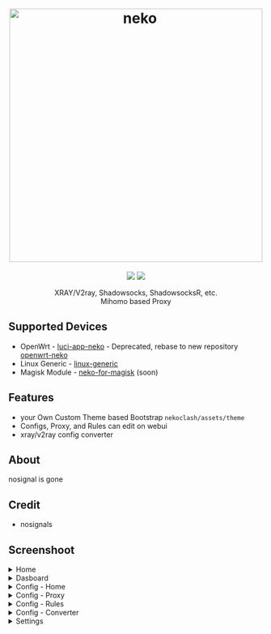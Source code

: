 <h1 align="center">
  <img src="https://raw.githubusercontent.com/nosignals/neko/main/img/neko.png" alt="neko" width="500">
</h1>

<div align="center">
 <a target="_blank" href="https://github.com/nosignals/neko/releases"><img src="https://img.shields.io/github/downloads/nosignals/neko/total?label=Total%20Download&labelColor=blue&style=for-the-badge"></a>
 <a target="_blank" href="https://dbai.team/discord"><img src="https://img.shields.io/discord/1127928183824597032?style=for-the-badge&logo=discord&label=%20"></a>
</div>


<p align="center">
  XRAY/V2ray, Shadowsocks, ShadowsocksR, etc.</br>
  Mihomo based Proxy
</p>

Supported Devices
---
- OpenWrt - [luci-app-neko](https://github.com/nosignals/neko/tree/luci-app-neko) - Deprecated, rebase to new repository [openwrt-neko](https://github.com/nosignals/openwrt-neko)
- Linux Generic - [linux-generic](https://github.com/nosignals/neko/tree/linux-generic)
- Magisk Module - [neko-for-magisk](https://github.com/nosignals/neko/tree/neko-for-magisk) (soon)

Features
---
- your Own Custom Theme based Bootstrap ` nekoclash/assets/theme `
- Configs, Proxy, and Rules can edit on webui
- xray/v2ray config converter

About
---
nosignal is gone

Credit
---
- nosignals

Screenshoot
---
<details><summary>Home</summary>
 <p>
  <img src="https://raw.githubusercontent.com/nosignals/neko/main/img/home.png" alt="home">
 </p>
</details>

<details><summary>Dasboard</summary>
 <p>
  <img src="https://raw.githubusercontent.com/nosignals/neko/main/img/dashboard.png" alt="dash">
 </p>
</details>

<details><summary>Config - Home</summary>
  <img src="https://raw.githubusercontent.com/nosignals/neko/main/img/config.png" alt="cfg">
</details>
<details><summary>Config - Proxy</summary>
  <img src="https://raw.githubusercontent.com/nosignals/neko/main/img/config-proxy.png" alt="proxy">
</details>
<details><summary>Config - Rules</summary>
  <img src="https://raw.githubusercontent.com/nosignals/neko/main/img/config-rules.png" alt="rules">
</details>
<details><summary>Config - Converter</summary>
  <img src="https://raw.githubusercontent.com/nosignals/neko/main/img/config-converter.png" alt="conv">
</details>

<details><summary>Settings</summary>
  <img src="https://raw.githubusercontent.com/nosignals/neko/main/img/setting.png" alt="setting">
</details>

